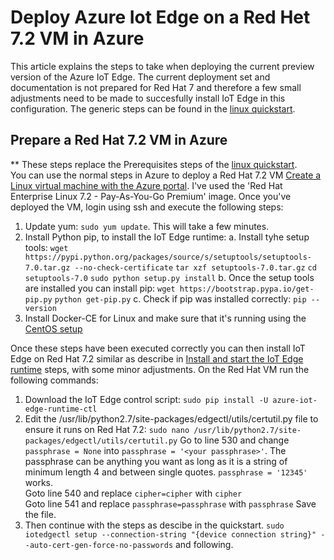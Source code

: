 # Deploy Azure Iot Edge on a Red Het 7.2 VM in Azure 
This article explains the steps to take when deploying the current preview version of the Azure IoT Edge. The current deployment set and documentation is not prepared for Red Hat 7 and therefore a few small adjustments need to be made to succesfully install IoT Edge in this configuration. The generic steps can be found in the [linux quickstart](https://docs.microsoft.com/en-us/azure/iot-edge/quickstart-linux).

## Prepare a Red Hat 7.2 VM in Azure
** These steps replace the Prerequisites steps of the [linux quickstart](https://docs.microsoft.com/en-us/azure/iot-edge/quickstart-linux#prerequisites).<br>
You can use the normal steps in Azure to deploy a Red Hat 7.2 VM [Create a Linux virtual machine with the Azure portal](https://docs.microsoft.com/en-us/azure/virtual-machines/linux/quick-create-portal). I've used the 'Red Hat Enterprise Linux 7.2 - Pay-As-You-Go Premium' image. Once you've deployed the VM, login using ssh and execute the following steps:
1.  Update yum: `sudo yum update`. This will take a few minutes.
2.  Install Python pip, to install the IoT Edge runtime: 
    a.  Install tyhe setup tools:
        `wget https://pypi.python.org/packages/source/s/setuptools/setuptools-7.0.tar.gz --no-check-certificate`
        `tar xzf setuptools-7.0.tar.gz`
        `cd setuptools-7.0`
        `sudo python setup.py install`
    b.  Once the setup tools are installed you can install pip:
        `wget https://bootstrap.pypa.io/get-pip.py`
        `python get-pip.py`
    c.  Check if pip was installed correctly:
        `pip --version`
3.  Install Docker-CE for Linux and make sure that it's running using the [CentOS setup](https://docs.docker.com/install/linux/docker-ce/centos/)

Once these steps have been executed correctly you can then install IoT Edge on Red Hat 7.2 similar as describe in [Install and start the IoT Edge runtime](https://docs.microsoft.com/en-us/azure/iot-edge/quickstart-linux#install-and-start-the-iot-edge-runtime) steps, with some minor adjustments.
On the Red Hat VM run the following commands: 
1.  Download the IoT Edge control script:
    `sudo pip install -U azure-iot-edge-runtime-ctl`
2.  Edit the /usr/lib/python2.7/site-packages/edgectl/utils/certutil.py file to ensure it runs on Red Hat 7.2:
    `sudo nano /usr/lib/python2.7/site-packages/edgectl/utils/certutil.py`
    Go to line 530 and change `passphrase = None` into `passphrase = '<your passphrase>'`. The passphrase can be anything you want as long as it is a string of minimum length 4 and between single quotes. `passphrase = '12345'` works.<br>
    Goto line 540 and replace `cipher=cipher` with `cipher`<br>
    Goto line 541 and replace `passphrase=passphrase` with `passphrase`
    Save the file.
3.  Then continue with the steps as descibe in the quickstart. `sudo iotedgectl setup --connection-string "{device connection string}" --auto-cert-gen-force-no-passwords` and following.
